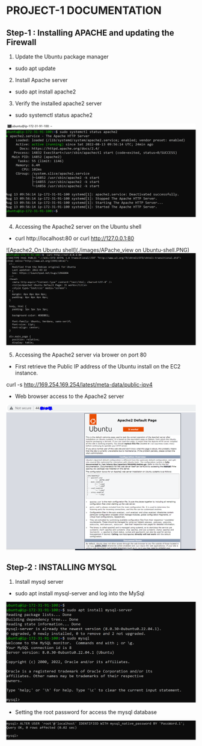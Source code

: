 # PROJECT-1 DOCUMENTATION

##  Step-1 : Installing APACHE and updating the Firewall

1. Update the Ubuntu package manager
- sudo apt update

2. Install Apache server
- sudo apt install apache2

3. Verify the installed apache2 server
- sudo systemctl status apache2

![APACHE2_Status](./images/APache2-status.PNG)

4. Accessing the Apache2 server on the Ubuntu shell 
-  curl http://localhost:80 or  curl http://127.0.0.1:80


![Apache2_On Ubuntu shell](./images/APache_view on Ubuntu-shell.PNG)
![APACHE2_On Ubuntu shell](./images/Apache-view1.PNG)

5. Accessing the Apache2 server via brower on port 80

- First retrieve the Public IP address of the Ubuntu install on the EC2 instance.

 curl -s http://169.254.169.254/latest/meta-data/public-ipv4

 - Web browser access to the Apache2 server

 ![APACHE2_On Web Browser](./images/Apache-view2.PNG)


## Step-2 : INSTALLING MYSQL

1. Install mysql server
 - sudo apt install mysql-server and log into the MySql

 ![Mysql-instalation](./images/mysql-instalation.PNG)
 - Setting the root password for access the mysql database

![Mysql-password](./images/mysql-root-password.PNG)

